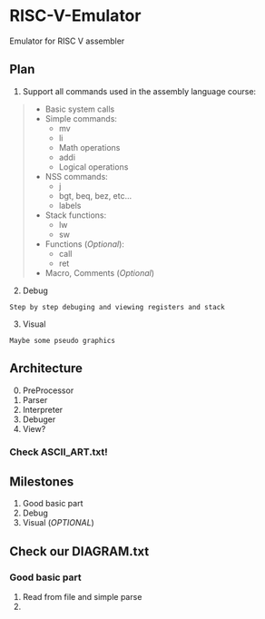 # RISC-V-Emulator
Emulator for RISC V assembler

## Plan
  1. Support all commands used in the assembly language course:

>* Basic system calls
>* Simple commands:
>	  * mv
 >   * li
 >   * Math operations
 >   * addi
 >   * Logical operations
 >  * NSS commands:
 >    * j
 >    * bgt, beq, bez, etc...
 >    * labels
 >  * Stack functions:
 >    * lw
 >    * sw
 >  * Functions (*Optional*):
 >    * call
 >    * ret
 >  * Macro, Comments (*Optional*)

  2. Debug

    Step by step debuging and viewing registers and stack

  3. Visual

    Maybe some pseudo graphics

## Architecture

  0. PreProcessor
  1. Parser 
  2. Interpreter 
  3. Debuger
  4. View?  

### Check ASCII_ART.txt!

## Milestones

  1. Good basic part
  2. Debug
  3. Visual (*OPTIONAL*)

## Check our DIAGRAM.txt

### Good basic part

  1. Read from file and simple parse
  2. 
